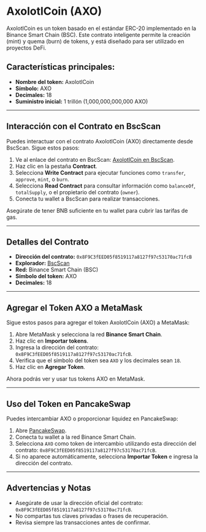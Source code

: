 # AxolotlCoin (AXO)

AxolotlCoin es un token basado en el estándar ERC-20 implementado en la Binance Smart Chain (BSC). Este contrato inteligente permite la creación (mint) y quema (burn) de tokens, y está diseñado para ser utilizado en proyectos DeFi.

## Características principales:

- **Nombre del token:** AxolotlCoin
- **Símbolo:** AXO
- **Decimales:** 18
- **Suministro inicial:** 1 trillón (1,000,000,000,000 AXO)

---

## Interacción con el Contrato en BscScan

Puedes interactuar con el contrato AxolotlCoin (AXO) directamente desde BscScan. Sigue estos pasos:
1. Ve al enlace del contrato en BscScan: [AxolotlCoin en BscScan](https://bscscan.com/address/0x8F9C3fEED05f8519117a8127f97c53170ac71fcB).
2. Haz clic en la pestaña **Contract**.
3. Selecciona **Write Contract** para ejecutar funciones como `transfer`, `approve`, `mint`, o `burn`.
4. Selecciona **Read Contract** para consultar información como `balanceOf`, `totalSupply`, o el propietario del contrato (`owner`).
5. Conecta tu wallet a BscScan para realizar transacciones.

Asegúrate de tener BNB suficiente en tu wallet para cubrir las tarifas de gas.

---

## Detalles del Contrato

- **Dirección del contrato:** `0x8F9C3fEED05f8519117a8127f97c53170ac71fcB`
- **Explorador:** [BscScan](https://bscscan.com/address/0x8F9C3fEED05f8519117a8127f97c53170ac71fcB)
- **Red:** Binance Smart Chain (BSC)
- **Símbolo del token:** AXO
- **Decimales:** 18

---

## Agregar el Token AXO a MetaMask

Sigue estos pasos para agregar el token AxolotlCoin (AXO) a MetaMask:
1. Abre MetaMask y selecciona la red **Binance Smart Chain**.
2. Haz clic en **Importar tokens**.
3. Ingresa la dirección del contrato: `0x8F9C3fEED05f8519117a8127f97c53170ac71fcB`.
4. Verifica que el símbolo del token sea `AXO` y los decimales sean `18`.
5. Haz clic en **Agregar Token**.

Ahora podrás ver y usar tus tokens AXO en MetaMask.

---

## Uso del Token en PancakeSwap

Puedes intercambiar AXO o proporcionar liquidez en PancakeSwap:
1. Abre [PancakeSwap](https://pancakeswap.finance/).
2. Conecta tu wallet a la red Binance Smart Chain.
3. Selecciona `AXO` como token de intercambio utilizando esta dirección del contrato: `0x8F9C3fEED05f8519117a8127f97c53170ac71fcB`.
4. Si no aparece automáticamente, selecciona **Importar Token** e ingresa la dirección del contrato.

---

## Advertencias y Notas

- Asegúrate de usar la dirección oficial del contrato: `0x8F9C3fEED05f8519117a8127f97c53170ac71fcB`.
- No compartas tus claves privadas o frases de recuperación.
- Revisa siempre las transacciones antes de confirmar.
